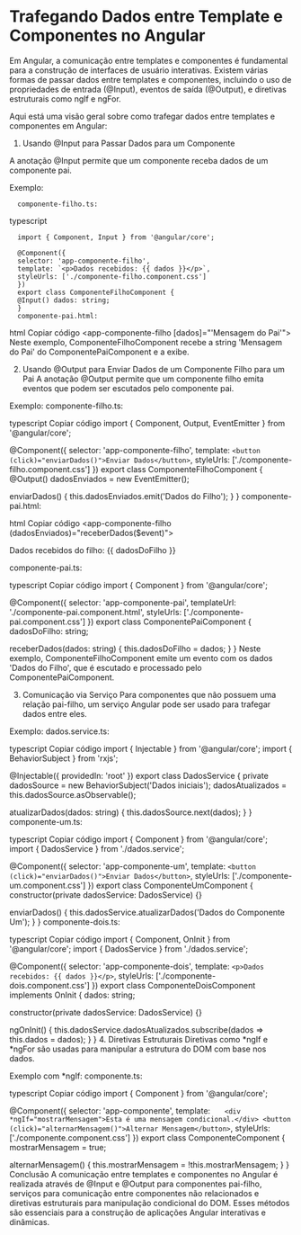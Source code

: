 # Trafegando Dados entre Template e Componentes no Angular

Em Angular, a comunicação entre templates e componentes é fundamental para a construção de interfaces de usuário interativas. Existem várias formas de passar dados entre templates e componentes, incluindo o uso de propriedades de entrada (@Input), eventos de saída (@Output), e diretivas estruturais como ngIf e ngFor.

Aqui está uma visão geral sobre como trafegar dados entre templates e componentes em Angular:

1. Usando @Input para Passar Dados para um Componente
   
A anotação @Input permite que um componente receba dados de um componente pai.

Exemplo:

      componente-filho.ts:

typescript

      import { Component, Input } from '@angular/core';

      @Component({
      selector: 'app-componente-filho',
      template: `<p>Dados recebidos: {{ dados }}</p>`,
      styleUrls: ['./componente-filho.component.css']
      })
      export class ComponenteFilhoComponent {
      @Input() dados: string;
      }
      componente-pai.html:

html
Copiar código
<app-componente-filho [dados]="'Mensagem do Pai'"></app-componente-filho>
Neste exemplo, ComponenteFilhoComponent recebe a string 'Mensagem do Pai' do ComponentePaiComponent e a exibe.

2. Usando @Output para Enviar Dados de um Componente Filho para um Pai
   A anotação @Output permite que um componente filho emita eventos que podem ser escutados pelo componente pai.

Exemplo:
componente-filho.ts:

typescript
Copiar código
import { Component, Output, EventEmitter } from '@angular/core';

@Component({
selector: 'app-componente-filho',
template: `<button (click)="enviarDados()">Enviar Dados</button>`,
styleUrls: ['./componente-filho.component.css']
})
export class ComponenteFilhoComponent {
@Output() dadosEnviados = new EventEmitter<string>();

enviarDados() {
this.dadosEnviados.emit('Dados do Filho');
}
}
componente-pai.html:

html
Copiar código
<app-componente-filho (dadosEnviados)="receberDados($event)"></app-componente-filho>

<p>Dados recebidos do filho: {{ dadosDoFilho }}</p>
componente-pai.ts:

typescript
Copiar código
import { Component } from '@angular/core';

@Component({
selector: 'app-componente-pai',
templateUrl: './componente-pai.component.html',
styleUrls: ['./componente-pai.component.css']
})
export class ComponentePaiComponent {
dadosDoFilho: string;

receberDados(dados: string) {
this.dadosDoFilho = dados;
}
}
Neste exemplo, ComponenteFilhoComponent emite um evento com os dados 'Dados do Filho', que é escutado e processado pelo ComponentePaiComponent.

3. Comunicação via Serviço
   Para componentes que não possuem uma relação pai-filho, um serviço Angular pode ser usado para trafegar dados entre eles.

Exemplo:
dados.service.ts:

typescript
Copiar código
import { Injectable } from '@angular/core';
import { BehaviorSubject } from 'rxjs';

@Injectable({
providedIn: 'root'
})
export class DadosService {
private dadosSource = new BehaviorSubject<string>('Dados iniciais');
dadosAtualizados = this.dadosSource.asObservable();

atualizarDados(dados: string) {
this.dadosSource.next(dados);
}
}
componente-um.ts:

typescript
Copiar código
import { Component } from '@angular/core';
import { DadosService } from './dados.service';

@Component({
selector: 'app-componente-um',
template: `<button (click)="enviarDados()">Enviar Dados</button>`,
styleUrls: ['./componente-um.component.css']
})
export class ComponenteUmComponent {
constructor(private dadosService: DadosService) {}

enviarDados() {
this.dadosService.atualizarDados('Dados do Componente Um');
}
}
componente-dois.ts:

typescript
Copiar código
import { Component, OnInit } from '@angular/core';
import { DadosService } from './dados.service';

@Component({
selector: 'app-componente-dois',
template: `<p>Dados recebidos: {{ dados }}</p>`,
styleUrls: ['./componente-dois.component.css']
})
export class ComponenteDoisComponent implements OnInit {
dados: string;

constructor(private dadosService: DadosService) {}

ngOnInit() {
this.dadosService.dadosAtualizados.subscribe(dados => this.dados = dados);
}
} 4. Diretivas Estruturais
Diretivas como *ngIf e *ngFor são usadas para manipular a estrutura do DOM com base nos dados.

Exemplo com \*ngIf:
componente.ts:

typescript
Copiar código
import { Component } from '@angular/core';

@Component({
selector: 'app-componente',
template: `    <div *ngIf="mostrarMensagem">Esta é uma mensagem condicional.</div>
    <button (click)="alternarMensagem()">Alternar Mensagem</button>
 `,
styleUrls: ['./componente.component.css']
})
export class ComponenteComponent {
mostrarMensagem = true;

alternarMensagem() {
this.mostrarMensagem = !this.mostrarMensagem;
}
}
Conclusão
A comunicação entre templates e componentes no Angular é realizada através de @Input e @Output para componentes pai-filho, serviços para comunicação entre componentes não relacionados e diretivas estruturais para manipulação condicional do DOM. Esses métodos são essenciais para a construção de aplicações Angular interativas e dinâmicas.
